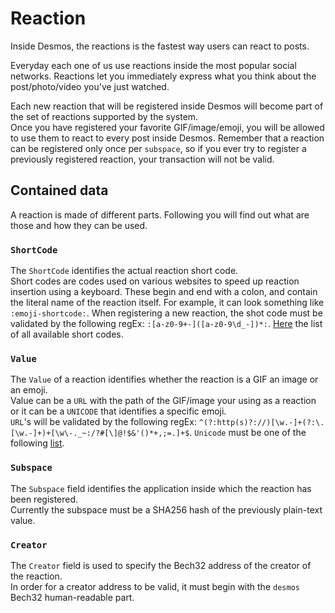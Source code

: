 # Reaction
Inside Desmos, the reactions is the fastest way users can react to posts.

Everyday each one of us use reactions inside the most popular social networks.
Reactions let you immediately express what you think about the post/photo/video you've just watched.

Each new reaction that will be registered inside Desmos will become part of the set of reactions supported by the system.  
Once you have registered your favorite GIF/image/emoji, you will be allowed to use them to react to every post inside Desmos.
Remember that a reaction can be registered only once per `subspace`, so if you ever try to register a previously 
registered reaction, your transaction will not be valid. 

## Contained data
A reaction is made of different parts. Following you will find out what are those and how they can be used.

### `ShortCode`
The `ShortCode` identifies the actual reaction short code.  
Short codes are codes used on various websites to speed up reaction insertion using a keyboard.
These begin and end with a colon, and contain the literal name of the reaction itself. 
For example, it can look something like `:emoji-shortcode:`.
When registering a new reaction, the shot code must be validated by the following regEx: `:[a-z0-9+-]([a-z0-9\d_-])*:`. 
[Here](https://www.webfx.com/tools/emoji-cheat-sheet/) the list of all available short codes.

### `Value`
The `Value` of a reaction identifies whether the reaction is a GIF an image or an emoji.  
Value can be a `URL` with the path of the GIF/image your using as a reaction or it can be a `UNICODE` 
that identifies a specific emoji.  
`URL`'s will be validated by the following regEx: `^(?:http(s)?://)[\w.-]+(?:\.[\w.-]+)+[\w\-._~:/?#[\]@!$&'()*+,;=.]+$`.
`Unicode` must be one of the following [list](https://unicode.org/emoji/charts/full-emoji-list.html).

### `Subspace`
The `Subspace` field identifies the application inside which the reaction has been registered.  
Currently the subspace must be a SHA256 hash of the previously plain-text value.

### `Creator`
The `Creator` field is used to specify the Bech32 address of the creator of the reaction.  
In order for a creator address to be valid, it must begin with the `desmos` Bech32 human-readable part.
